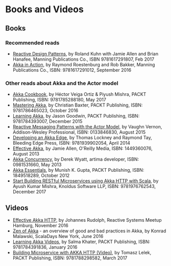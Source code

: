 # Books and Videos

## Books

### Recommended reads
 * [Reactive Design Patterns](https://www.reactivedesignpatterns.com/), by Roland Kuhn with Jamie Allen and Brian Hanafee, Manning Publications Co., ISBN 9781617291807, Feb 2017
 * [Akka in Action](http://www.lightbend.com/resources/e-book/akka-in-action), by Raymond Roestenburg and Rob Bakker, Manning Publications Co., ISBN: 9781617291012, September 2016
 
### Other reads about Akka and the Actor model
 * [Akka Cookbook](https://www.packtpub.com/application-development/akka-cookbook), by Héctor Veiga Ortiz & Piyush Mishra, PACKT Publishing, ISBN: 9781785288180, May 2017
 * [Mastering Akka](https://www.packtpub.com/application-development/mastering-akka), by Christian Baxter, PACKT Publishing, ISBN: 9781786465023, October 2016
 * [Learning Akka](https://www.packtpub.com/application-development/learning-akka), by Jason Goodwin, PACKT Publishing, ISBN: 9781784393007, December 2015
 * [Reactive Messaging Patterns with the Actor Model](http://www.informit.com/store/reactive-messaging-patterns-with-the-actor-model-applications-9780133846836), by Vaughn Vernon, Addison-Wesley Professional, ISBN: 0133846830, August 2015
 * [Developing an Akka Edge](http://bleedingedgepress.com/our-books/developing-an-akka-edge/), by Thomas Lockney and Raymond Tay, Bleeding Edge Press, ISBN: 9781939902054, April 2014
 * [Effective Akka](http://shop.oreilly.com/product/0636920028789.do), by Jamie Allen, O'Reilly Media, ISBN: 1449360076, August 2013
 * [Akka Concurrency](http://www.artima.com/shop/akka_concurrency), by Derek Wyatt, artima developer, ISBN: 0981531660, May 2013
 * [Akka Essentials](https://www.packtpub.com/application-development/akka-essentials), by Munish K. Gupta, PACKT Publishing, ISBN: 1849518289, October 2012
  * [Start Building RESTful Microservices using Akka HTTP with Scala](https://www.amazon.com/dp/1976762545/), by Ayush Kumar Mishra, Knoldus Software LLP, ISBN: 9781976762543, December 2017

## Videos

 * [Effective Akka HTTP](https://www.youtube.com/watch?v=uxQta776jJI), by Johannes Rudolph, Reactive Systems Meetup Hamburg, November 2016
 * [Zen of Akka](https://www.youtube.com/watch?v=vgFoKOxrTzg) - an overview of good and bad practices in Akka, by Konrad Malawski, ScalaDays New York, June 2016
 * [Learning Akka Videos](https://www.packtpub.com/application-development/learning-akka-video), by Salma Khater, PACKT Publishing, ISBN: 9781784391836, January 2016
 * [Building Microservice with AKKA HTTP (Video)](https://www.packtpub.com/application-development/building-microservice-akka-http-video), by Tomasz Lelek, PACKT Publishing, ISBN: 9781788298582, March 2017
